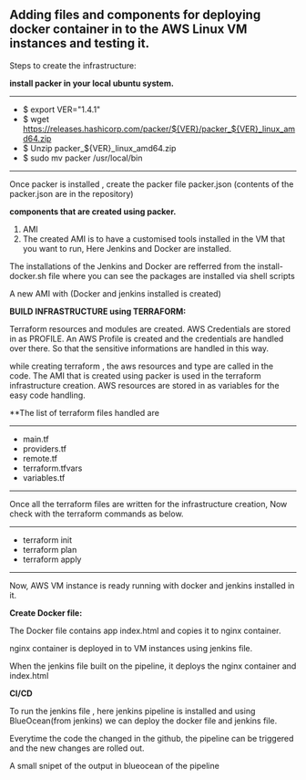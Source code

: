 ## Adding files and components for deploying docker container in to the AWS Linux VM instances and testing it.

Steps to create the infrastructure:


**install packer in your local ubuntu system.**

---
- $ export VER="1.4.1" 
- $ wget https://releases.hashicorp.com/packer/${VER}/packer_${VER}_linux_amd64.zip 
- $ Unzip packer_${VER}_linux_amd64.zip 
- $ sudo mv packer /usr/local/bin
---

Once packer is installed , create the packer file packer.json (contents of the packer.json are in the repository)

**components that are created using packer.**

1. AMI
2. The created AMI is to have a customised tools installed in the VM that you want to run, Here Jenkins and Docker are installed.

The installations of the Jenkins and Docker are refferred from the install-docker.sh file where you can see the packages are installed via shell scripts

A new AMI with (Docker and jenkins installed is created)

**BUILD INFRASTRUCTURE using TERRAFORM:**

Terraform resources and modules are created. AWS Credentials are stored in as PROFILE. An AWS Profile is created and the credentials are handled over there. So that the sensitive informations are handled in this way.

while creating terraform , the aws resources and type are called in the code. The AMI that is created using packer is used in the terraform infrastructure creation. 
AWS resources are stored in as variables for the easy code handling.

**The list of terraform files handled are

---

- main.tf
- providers.tf
- remote.tf
- terraform.tfvars
- variables.tf

---

Once all the terraform files are written for the infrastructure creation, Now check with the terraform commands as below.

---

- terraform init
- terraform plan
- terraform apply

---

Now, AWS VM instance is ready running with docker and jenkins installed in it.

**Create Docker file:**

The Docker file contains app index.html and copies it to nginx container. 

nginx container is deployed in to VM instances using jenkins file.

When the jenkins file built on the pipeline, it deploys the nginx container and index.html 

**CI/CD**

To run the jenkins file , here jenkins pipeline is installed and using BlueOcean(from jenkins) we can deploy the docker file and jenkins file.

Everytime the code the changed in the github, the pipeline can be triggered and the new changes are rolled out.

A small snipet of the output in blueocean of the pipeline



